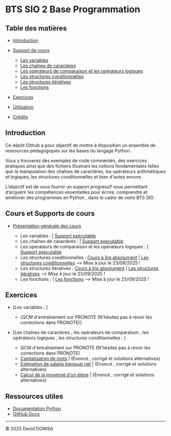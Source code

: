 # BTS SIO 2 Base Programmation

## Table des matières
- [Introduction](#introduction)
- [Support de cours](#support-de-cours)
    - [Les variables](#les-variables)
    - [Les chaînes de caractères](#les-chaînes-de-caractères)
    - [Les opérateurs de comparaison et les opérateurs logiques](#les-operateurs-de-comparaison-et-les-opérateurs_logiques)
    - [Les structures conditionnelles](#les-structures-conditionnelles)
    - [Les structures itératives](#les-structures-itératives)
    - [Les fonctions](#les-fonctions)
    
- [Exercices](#exercices)

- [Utilisation](#utilisation)
- [Crédits](#crédits)

## Introduction

Ce dépôt Github a pour objectif de mettre à disposition un ensemble de ressources pédagogiques sur les bases du langage Python .

Vous y trouverez des exemples de code commentés, des exercices pratiques ainsi que des fichiers illustrant les notions fondamentales telles que la manipulation des chaînes de caractères, les opérateurs arithmétiques et logiques, les structures conditionnelles et bien d'autes encore . 

L’objectif est de vous fournir un support progressif vous permettant d’acquérir les compétences essentielles pour écrire, comprendre et améliorer des programmes en Python , dans le cadre de votre BTS SIO .

## Cours et Supports de cours

- [Présentation générale des cours](01_cours/presentation_generale_des_cours.pdf)

  - Les variables :  | [Support exécutable](01_cours/demos/01_variables/01_variables.py)
  - Les chaînes de caractères : | [Support exécutable](01_cours/demos/02_manip_strings/02_manip_strings.py)
  - Les operateurs de comparaison et les opérateurs logiques : | [Support exécutable](01_cours/demos/03_operateurs/03_operateurs.py)
  - Les structures conditionnelles : [Cours à lire absolument](01_cours/demos/04_struct_conditionnelles/04_struct_conditionnelles.pdf) | [Les structures conditionnelles](01_cours/demos/04_struct_conditionnelles/04_struct_conditionnelles_VERSION_MODIFIABLE_EXECUTABLE_mise_a_jour_le_23_09_2025.py) --> Mise à jour le 23/09/2025 !
  - Les structures itératives : [Cours à lire absolument](01_cours/demos/05_struct_iteratives/05_struct_iteratives.pdf) | [Les structures itératives](01_cours/demos/05_struct_iteratives/05_struct_iteratives_MODIFIABLE_EXECUTABLE.py) --> Mise à jour le 23/09/2025 !
  - Les fonctions :  | [Les fonctions](01_cours/demos/06_fonctions/06_fonctions.py) --> Mise à jour le 23/09/2025 !

## Exercices

- [Les variables : ]

  - [QCM d'entraînement sur PRONOTE (N'hésitez pas à revoir les corrections dans PRONOTE)]

- [Les chaînes de caractères , les opérateurs de comparaison , les opérateurs logiques , les structures conditionnelles : ]

  - QCM d'entraînement sur PRONOTE
    (N'hésitez pas à revoir les corrections dans PRONOTE)
  - [Capitalisation de mots](02_exercices/02_manip_strings/chaines_capitalisation_de_noms.pdf) | (Enoncé , corrigé et solutions alternatives)
  - [Estimation de salaire mensuel net](02_exercices/02_manip_strings/chaines_estimation_salaire_mensuel_net.pdf) | (Enoncé , corrigé et solutions alternatives)
  - [Calcul de la moyenne d'un élève](02_exercices/02_manip_strings/chaines_moyenne_eleve.pdf) | (Enoncé , corrigé et solutions alternatives)

## Ressources utiles

- [Documentation Python](https://docs.python.org/fr/3/)
- [GitHub Docs](https://docs.github.com/fr)

---

© 2025 David DONISA
